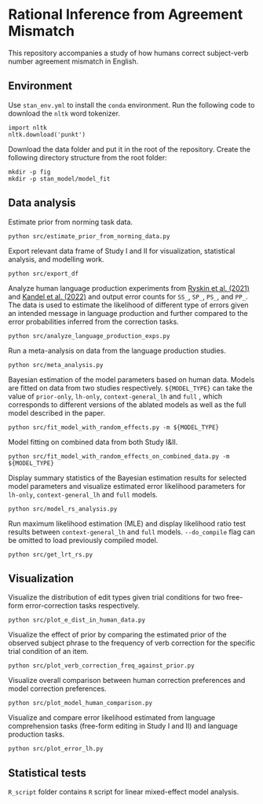 # Rational Inference from Agreement Mismatch

This repository accompanies a study of how humans correct subject-verb number agreement mismatch in English.

## Environment
Use `stan_env.yml` to install the `conda` environment. Run the following code to download the `nltk` word tokenizer.
```
import nltk
nltk.download('punkt')
```
Download the data folder and put it in the root of the repository. Create the following directory structure from the root folder:
```
mkdir -p fig
mkdir -p stan_model/model_fit
```

## Data analysis
Estimate prior from norming task data.
```
python src/estimate_prior_from_norming_data.py
```

Export relevant data frame of Study I and II for visualization, statistical analysis, and modelling work.
```
python src/export_df
```

Analyze human language production experiments from [Ryskin et al. (2021)](https://psyarxiv.com/uaxsq/) and [Kandel et al. (2022)](https://escholarship.org/uc/item/5wq6w93j) and output error counts for `SS_`, `SP_`, `PS_`, and `PP_`. The data is used to estimate the likelihood of different type of errors given an intended message in language production and further compared to the error probabilities inferred from the correction tasks.
```
python src/analyze_language_production_exps.py
```

Run a meta-analysis on data from the language production studies.
```
python src/meta_analysis.py
```

Bayesian estimation of the model parameters based on human data. Models are fitted on data from two studies respectively. `${MODEL_TYPE}` can take the value of `prior-only`, `lh-only`, `context-general_lh` and `full` , which corresponds to different versions of the ablated models as well as the full model described in the paper.
```
python src/fit_model_with_random_effects.py -m ${MODEL_TYPE}
```

Model fitting on combined data from both Study I&II.
```
python src/fit_model_with_random_effects_on_combined_data.py -m ${MODEL_TYPE}
```

Display summary statistics of the Bayesian estimation results for selected model parameters and visualize estimated error likelihood parameters for  `lh-only`, `context-general_lh` and `full`  models.
```
python src/model_rs_analysis.py
```

Run maximum likelihood estimation (MLE) and display likelihood ratio test results between `context-general_lh` and `full`  models.  `--do_compile` flag can be omitted to load previously compiled model.
```
python src/get_lrt_rs.py
```

## Visualization
Visualize the distribution of edit types given trial conditions for two free-form error-correction tasks respectively.
```
python src/plot_e_dist_in_human_data.py
```

Visualize the effect of prior by comparing the estimated prior of the observed subject phrase to the frequency of verb correction for the specific trial condition of an item.
```
python src/plot_verb_correction_freq_against_prior.py
```

Visualize overall comparison between human correction preferences and model correction preferences.
```
python src/plot_model_human_comparison.py
```

Visualize and compare error likelihood estimated from language comprehension tasks (free-form editing in Study I and II) and language production tasks.
```
python src/plot_error_lh.py
```

## Statistical tests
`R_script` folder contains `R` script for linear mixed-effect model analysis.